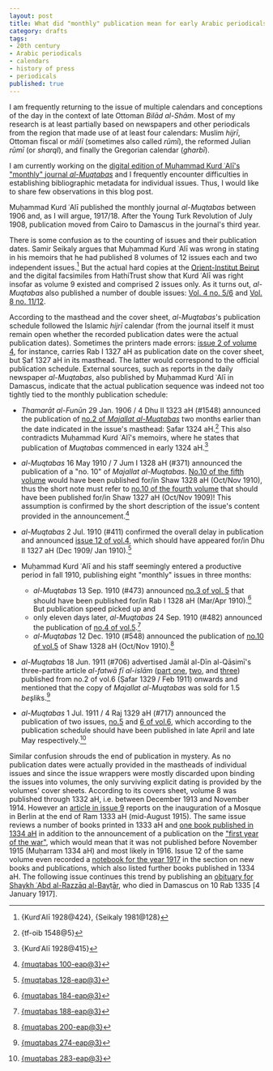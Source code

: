 ```yaml
---
layout: post
title: What did "monthly" publication mean for early Arabic periodicals? The case of *Majallat al-Muqtabas* 
category: drafts
tags:
- 20th century
- Arabic periodicals
- calendars
- history of press
- periodicals
published: true
---
```


<!-- to do: 
- formulate an argument beyond positivist data
- add information on Kurd ʿAlī based on my thesis
- add contemplations on the dating of periodicals from my thesis -->

I am frequently returning to the issue of multiple calendars and conceptions of the day in the context of late Ottoman *Bilād al-Shām*. Most of my research is at least partially based on newspapers and other periodicals from the region that made use of at least four calendars: Muslim *hijrī*, Ottoman fiscal or *mālī* (sometimes also called *rūmī*), the reformed Julian *rūmī* (or *sharqI*), and finally the Gregorian calendar (*gharbī*). 

I am currently working on the [digital edition of Muḥammad Kurd ʿAlī's "monthly" journal *al-Muqtabas*](https://www.github.com/tillgraller/digital-muqtabas) and I frequently encounter difficulties in establishing bibliographic metadata for individual issues. Thus, I would like to share few observations in this blog post.

Muḥammad Kurd ʿAlī published the monthly journal *al-Muqtabas* between 1906 and, as I will argue, 1917/18. After the Young Turk Revolution of July 1908, publication moved from Cairo to Damascus in the journal's third year.

There is some confusion as to the counting of issues and their publication dates. Samir Seikaly argues that Muḥammad Kurd ʿAlī was wrong in stating in his memoirs that he had published 8 volumes of 12 issues each and two independent issues.[^1] But the actual hard copies at the [Orient-Institut Beirut](http://www.orient-institut.org) and the digital facsimiles from HathiTrust show that Kurd ʿAlī was right insofar as volume 9 existed and comprised 2 issues only. As it turns out, *al-Muqtabas* also published a number of double issues: [Vol. 4 no. 5/6](https://rawgit.com/tillgrallert/ArabicTeiEdition/master/MajallatMuqtabas/xml/oclc_4770057679-i_41.TEIP5.xml) and [Vol. 8 no. 11/12](https://rawgit.com/tillgrallert/ArabicTeiEdition/master/MajallatMuqtabas/xml/oclc_4770057679-i_94.TEIP5.xml).

[^1]:{KurdʿAlī 1928@424}, {Seikaly 1981@128}

According to the masthead and the cover sheet, *al-Muqtabas*'s publication schedule followed the Islamic *hijrī* calendar (from the journal itself it must remain open whether the recorded publication dates were the actual publication dates). Sometimes the printers made errors: [issue 2 of volume 4](https://rawgit.com/tillgrallert/ArabicTeiEdition/master/MajallatMuqtabas/xml/oclc_4770057679-i_38.TEIP5.xml), for instance, carries Rab I 1327 aH as publication date on the cover sheet, but Ṣaf 1327 aH in its masthead. The latter would correspond to the official publication schedule. External sources, such as reports in the daily newspaper *al-Muqtabas*, also published by Muḥammad Kurd ʿAlī in Damascus, indicate that the actual publication sequence was indeed not too tightly tied to the monthly publication schedule:

- *Thamarāt al-Funūn* 29 Jan. 1906 / 4 Dhu II 1323 aH (#1548) announced the publication of [no.2 of *Majallat al-Muqtabas*](https://rawgit.com/tillgrallert/ArabicTeiEdition/master/MajallatMuqtabas/xml/oclc_4770057679-i_2.TEIP5.xml) two months earlier than the date indicated in the issue's masthead: Ṣafar 1324 aH.[^5] This also contradicts Muḥammad Kurd ʿAlī's memoirs, where he states that publication of *Muqtabas* commenced in early 1324 aH.[^11]

[^11]:{KurdʿAlī 1928@415}

- *al-Muqtabas* 16 May 1910 / 7 Jum I 1328 aH (#371) announced the publication of a "no. 10" of *Majallat al-Muqtabas*. [No.10 of the fifth volume](https://rawgit.com/tillgrallert/ArabicTeiEdition/master/MajallatMuqtabas/xml/oclc_4770057679-i_57.TEIP5.xml) would have been published for/in Shaw 1328 aH (Oct/Nov 1910), thus the short note must refer to [no.10 of the fourth volume](https://rawgit.com/tillgrallert/ArabicTeiEdition/master/MajallatMuqtabas/xml/oclc_4770057679-i_45.TEIP5.xml) that should have been published for/in Shaw 1327 aH (Oct/Nov 1909)! This assumption is confirmed by the short description of the issue's content provided in the announcement.[^4]
- *al-Muqtabas* 2 Jul. 1910 (#411) confirmed the overall delay in publication and announced [issue 12 of vol.4](https://rawgit.com/tillgrallert/ArabicTeiEdition/master/MajallatMuqtabas/xml/oclc_4770057679-i_47.TEIP5.xml), which should have appeared for/in Dhu II 1327 aH (Dec 1909/ Jan 1910).[^6]

- Muḥammad Kurd ʿAlī and his staff seemingly entered a productive period in fall 1910, publishing eight "monthly" issues in three months:
    - *al-Muqtabas* 13 Sep. 1910 (#473) announced [no.3 of vol. 5](https://rawgit.com/tillgrallert/ArabicTeiEdition/master/MajallatMuqtabas/xml/oclc_4770057679-i_50.TEIP5.xml) that should have been published for/in Rab I 1328 aH (Mar/Apr 1910).[^7] But publication speed picked up and
    - only eleven days later, *al-Muqtabas* 24 Sep. 1910 (#482) announced the publication of [no.4 of vol.5](https://rawgit.com/tillgrallert/ArabicTeiEdition/master/MajallatMuqtabas/xml/oclc_4770057679-i_51.TEIP5.xml).[^8]
    - *al-Muqtabas* 12 Dec. 1910 (#548) announced the publication of [no.10 of vol.5](https://rawgit.com/tillgrallert/ArabicTeiEdition/master/MajallatMuqtabas/xml/oclc_4770057679-i_57.TEIP5.xml) of Shaw 1328 aH (Oct/Nov 1910).[^9]
- *al-Muqtabas* 18 Jun. 1911 (#706) advertised Jamāl al-Dīn al-Qāsimī's three-partite article *al-fatwā fī al-islām* ([part one](https://rawgit.com/tillgrallert/digital-muqtabas/master/xml/oclc_4770057679-i_61.TEIP5.xml#div_2.d1e1517), [two](https://rawgit.com/tillgrallert/digital-muqtabas/master/xml/oclc_4770057679-i_62.TEIP5.xml#div_2.d1e1491), and [three](https://rawgit.com/tillgrallert/digital-muqtabas/master/xml/oclc_4770057679-i_63.TEIP5.xml#div_7.d1e1810)) published from no.2 of vol.6 (Ṣafar 1329 / Feb 1911) onwards and mentioned that the copy of *Majallat al-Muqtabas* was sold for 1.5 *beşlik*s.[^10]
- *al-Muqtabas* 1 Jul. 1911 / 4 Raj 1329 aH (#717) announced the publication of two issues, [no.5](https://rawgit.com/tillgrallert/ArabicTeiEdition/master/MajallatMuqtabas/xml/oclc_4770057679-i_64.TEIP5.xml) and [6 of vol.6](https://rawgit.com/tillgrallert/ArabicTeiEdition/master/MajallatMuqtabas/xml/oclc_4770057679-i_65.TEIP5.xml), which according to the publication schedule should have been published in late April and late May respectively.[^2]

[^10]:[{muqtabas 274-eap@3}](http://eap.bl.uk/database/overview_item.a4d?catId=7029;r=17843)
[^2]:[{muqtabas 283-eap@3}](http://eap.bl.uk/database/overview_item.a4d?catId=7038;r=9551)
[^4]:[{muqtabas 100-eap@3}](http://eap.bl.uk/database/overview_item.a4d?catId=6855;r=6738)
[^5]:{tf-oib 1548@5}
[^6]:[{muqtabas 128-eap@3}](http://eap.bl.uk/database/overview_item.a4d?catId=6883;r=18866)
[^7]:[{muqtabas 184-eap@3}](http://eap.bl.uk/database/overview_item.a4d?catId=6939;r=1883)
[^8]:[{muqtabas 188-eap@3}](http://eap.bl.uk/database/overview_item.a4d?catId=6943;r=5230)
[^9]:[{muqtabas 200-eap@3}](http://eap.bl.uk/database/overview_item.a4d?catId=6955;r=4592)

Similar confusion shrouds the end of publication in mystery. As no publication dates were actually provided in the mastheads of individual issues and since the issue wrappers were mostly discarded upon binding the issues into volumes, the only surviving explicit dating is provided by the volumes' cover sheets. According to its covers sheet, volume 8 was published through 1332 aH, i.e. between December 1913 and November 1914. However an [article in issue 9](xml/oclc_4770057679-i_91.TEIP5.xml#p_98.d1e2707) reports on the inauguration of a Mosque in Berlin at the end of Ram 1333 aH (mid-August 1915). The same issue reviews a number of books printed in 1333 aH and [one book published in 1334 aH](xml/oclc_4770057679-i_91.TEIP5.xml#div_24.d1e3028) in addition to the announcement of a publication on the ["first year of the war"](xml/oclc_4770057679-i_91.TEIP5.xml#div_26.d1e3075), which would mean that it was not published before November 1915 (Muḥarram 1334 aH) and most likely in 1916. Issue 12 of the same volume even recorded a [notebook for the year 1917](xml/oclc_4770057679-i_94.TEIP5.xml#p_384.d1e4223) in the section on new books and publications, which also listed further books published in 1334 aH. The following issue continues this trend by publishing an [obituary for Shaykh ʿAbd al-Razzāq al-Bayṭār](xml/oclc_4770057679-i_95.TEIP5.xml#div_16.d1e2869), who died in Damascus on 10 Rab 1335 [4 January 1917].